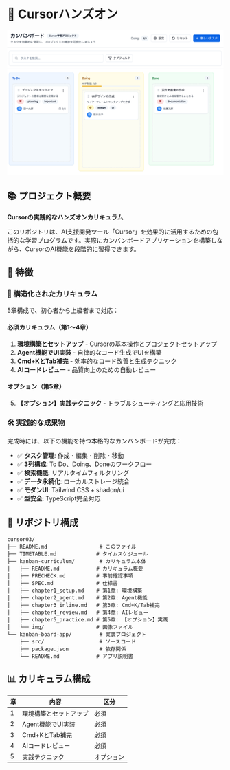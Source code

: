 # 🚀 Cursorハンズオン

![カンバンボードアプリ](./kanban-curriculum/img/final-image.png)

## 📚 プロジェクト概要

**Cursorの実践的なハンズオンカリキュラム**

このリポジトリは、AI支援開発ツール「Cursor」を効果的に活用するための包括的な学習プログラムです。実際にカンバンボードアプリケーションを構築しながら、CursorのAI機能を段階的に習得できます。

## 🌟 特徴

### 📖 構造化されたカリキュラム
5章構成で、初心者から上級者まで対応：

#### 必須カリキュラム（第1〜4章）
1. **環境構築とセットアップ** - Cursorの基本操作とプロジェクトセットアップ
2. **Agent機能でUI実装** - 自律的なコード生成でUIを構築
3. **Cmd+KとTab補完** - 効率的なコード改善と生成テクニック
4. **AIコードレビュー** - 品質向上のための自動レビュー

#### オプション（第5章）
5. **【オプション】実践テクニック** - トラブルシューティングと応用技術

### 🛠️ 実践的な成果物
完成時には、以下の機能を持つ本格的なカンバンボードが完成：

- ✅ **タスク管理**: 作成・編集・削除・移動
- ✅ **3列構成**: To Do、Doing、Doneのワークフロー
- ✅ **検索機能**: リアルタイムフィルタリング
- ✅ **データ永続化**: ローカルストレージ統合
- ✅ **モダンUI**: Tailwind CSS + shadcn/ui
- ✅ **型安全**: TypeScript完全対応

## 📂 リポジトリ構成

```
cursor03/
├── README.md                 # このファイル
├── TIMETABLE.md             # タイムスケジュール
├── kanban-curriculum/        # カリキュラム本体
│   ├── README.md            # カリキュラム概要
│   ├── PRECHECK.md          # 事前確認事項
│   ├── SPEC.md              # 仕様書
│   ├── chapter1_setup.md    # 第1章: 環境構築
│   ├── chapter2_agent.md    # 第2章: Agent機能
│   ├── chapter3_inline.md   # 第3章: Cmd+K/Tab補完
│   ├── chapter4_review.md   # 第4章: AIレビュー
│   ├── chapter5_practice.md # 第5章: 【オプション】実践
│   └── img/                 # 画像ファイル
└── kanban-board-app/         # 実装プロジェクト
    ├── src/                  # ソースコード
    ├── package.json          # 依存関係
    └── README.md            # アプリ説明書
```

## 📊 カリキュラム構成

| 章 | 内容 | 区分 |
|---|------|------|
| 1 | 環境構築とセットアップ | 必須 |
| 2 | Agent機能でUI実装 | 必須 |
| 3 | Cmd+KとTab補完 | 必須 |
| 4 | AIコードレビュー | 必須 |
| 5 | 実践テクニック | オプション |

